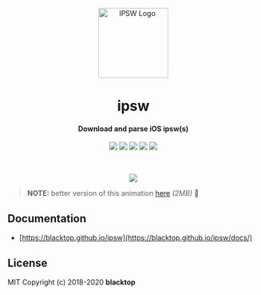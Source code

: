 <p align="center">
  <a href="https://github.com/blacktop/ipsw"><img alt="IPSW Logo" src="https://github.com/blacktop/ipsw/raw/master/docs/static/images/ipsw.png" height="140" /></a>
  <h1 align="center">ipsw</h1>
  <h4><p align="center">Download and parse iOS ipsw(s)</p></h4>
  <p align="center">
    <a href="https://actions-badge.atrox.dev/blacktop/ipsw/got" alt="Actions">
          <img src="https://github.com/blacktop/ipsw/workflows/Go/badge.svg" /></a>
    <a href="https://ci.appveyor.com/project/blacktop/ipsw" alt="AppVeyor">
          <img src="https://ci.appveyor.com/api/projects/status/jcx0faojt820p5w4?svg=true" /></a>
    <a href="https://github.com/blacktop/ipsw/releases/latest" alt="Downloads">
          <img src="https://img.shields.io/github/downloads/blacktop/ipsw/total.svg" /></a>
    <a href="https://github.com/blacktop/ipsw/releases" alt="GitHub Release">
          <img src="https://img.shields.io/github/release/blacktop/ipsw.svg" /></a>
    <a href="http://doge.mit-license.org" alt="LICENSE">
          <img src="https://img.shields.io/:license-mit-blue.svg" /></a>
</p>
<br>
<p align="center">
  <img src="https://blacktop.github.io/ipsw/images/ipsw.gif">
</p>

> **NOTE:** better version of this animation [here](https://blacktop.github.io/ipsw/images/terminal.svg) _(2MB)_ 😬

## Documentation

- [https://blacktop.github.io/ipsw](https://blacktop.github.io/ipsw/docs/)

## License

MIT Copyright (c) 2018-2020 **blacktop**
